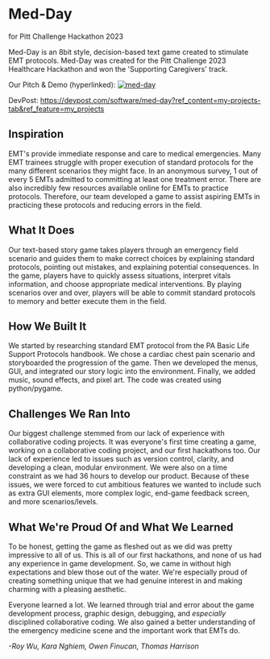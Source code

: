 # Med-Day 
for Pitt Challenge Hackathon 2023

Med-Day is an 8bit style, decision-based text game created to stimulate EMT protocols. Med-Day was created for the Pitt Challenge 2023 Healthcare Hackathon and won the 'Supporting Caregivers' track.

Our Pitch & Demo (hyperlinked): 
[![med-day](https://github.com/wujinfen/Med-Day_PittChallengeHackathon2023/assets/136756432/b018f533-f125-4408-80bc-c0c47a14c980)](https://www.youtube.com/watch?v=Ic0oW_qfJw8&t "Med-Day")

DevPost: https://devpost.com/software/med-day?ref_content=my-projects-tab&ref_feature=my_projects

## Inspiration

EMT's provide immediate response and care to medical emergencies. Many EMT trainees struggle with proper execution of standard protocols for the many different scenarios they might face. In an anonymous survey, 1 out of every 5 EMTs admitted to committing at least one treatment error. There are also incredibly few resources available online for EMTs to practice protocols. Therefore, our team developed a game to assist aspiring EMTs in practicing these protocols and reducing errors in the field.

## What It Does

Our text-based story game takes players through an emergency field scenario and guides them to make correct choices by explaining standard protocols, pointing out mistakes, and explaining potential consequences. In the game, players have to quickly assess situations, interpret vitals information, and choose appropriate medical interventions. By playing scenarios over and over, players will be able to commit standard protocols to memory and better execute them in the field.

## How We Built It

We started by researching standard EMT protocol from the PA Basic Life Support Protocols handbook. We chose a cardiac chest pain scenario and storyboarded the progression of the game. Then we developed the menus, GUI, and integrated our story logic into the environment. Finally, we added music, sound effects, and pixel art. The code was created using python/pygame.

## Challenges We Ran Into

Our biggest challenge stemmed from our lack of experience with collaborative coding projects. It was everyone's first time creating a game, working on a collaborative coding project, and our first hackathons too. Our lack of experience led to issues such as version control, clarity, and developing a clean, modular environment. We were also on a time constraint as we had 36 hours to develop our product. Because of these issues, we were forced to cut ambitious features we wanted to include such as extra GUI elements, more complex logic, end-game feedback screen, and more scenarios/levels.

## What We're Proud Of and What We Learned

To be honest, getting the game as fleshed out as we did was pretty impressive to all of us. This is all of our first hackathons, and none of us had any experience in game development. So, we came in without high expectations and blew those out of the water. We're especially proud of creating something unique that we had genuine interest in and making charming with a pleasing aesthetic. 

Everyone learned a lot. We learned through trial and error about the game development process, graphic design, debugging, and *especially* disciplined collaborative coding. We also gained a better understanding of the emergency medicine scene and the important work that EMTs do. 

*-Roy Wu, Kara Nghiem, Owen Finucan, Thomas Harrison*


